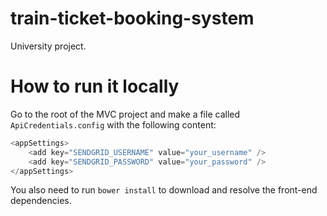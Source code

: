 # train-ticket-booking-system
University project.

# How to run it locally

Go to the root of the MVC project and make a file called ```ApiCredentials.config``` with the following content:

```c#
<appSettings>
    <add key="SENDGRID_USERNAME" value="your_username" />
    <add key="SENDGRID_PASSWORD" value="your_password" />
</appSettings>
```

You also need to run ```bower install``` to download and resolve the front-end dependencies.
